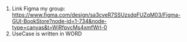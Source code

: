 1. Link Figma my group:
   https://www.figma.com/design/sa3cveR7SSUzsdqFUZqM03/Figma-GUI-BookStore?node-id=1-734&node-type=canvas&t=WjRfpvcMs4xmfWrl-0
2. UseCase is written in WORD
